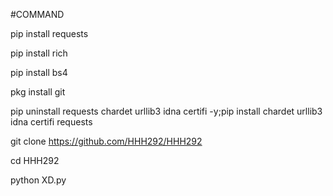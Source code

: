 #COMMAND

pip install requests

pip install rich 

pip install bs4

pkg install git

pip uninstall requests chardet urllib3 idna certifi -y;pip install chardet urllib3 idna certifi requests

git clone https://github.com/HHH292/HHH292

cd HHH292

python XD.py

